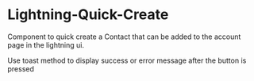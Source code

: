 # Lightning-Quick-Create

Component to quick create a Contact that can be added to the account page in the lightning ui.

Use toast method to display success or error message after the button is pressed

